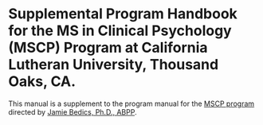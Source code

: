 # Supplemental Program Handbook for the MS in Clinical Psychology (MSCP) Program at California Lutheran University, Thousand Oaks, CA. 

This manual is a supplement to the program manual for the <a href="https://www.callutheran.edu/academics/graduate/ms-clinical-psychology/">MSCP program</a> directed by <a href="https://www.callutheran.edu/faculty/profile.html?id=jbedics">Jamie Bedics, Ph.D., ABPP</a>.
